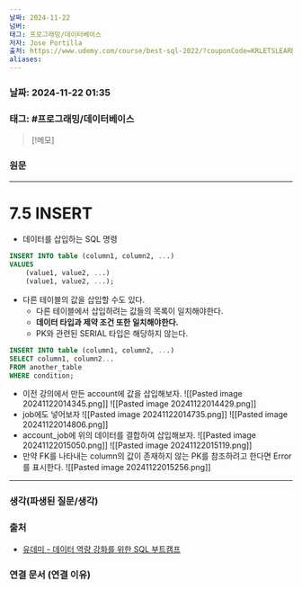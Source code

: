 ```yaml
---
날짜: 2024-11-22
넘버: 
태그: 프로그래밍/데이터베이스
저자: Jose Portilla
출처: https://www.udemy.com/course/best-sql-2022/?couponCode=KRLETSLEARNNOW
aliases:
---
```

### 날짜:  2024-11-22 01:35

### 태그: #프로그래밍/데이터베이스 

>[!메모]
>

### 원문
---
# 7.5 INSERT
- 데이터를 삽입하는 SQL 명령
```sql
INSERT INTO table (column1, column2, ...)
VALUES
	(value1, value2, ...)
	(value1, value2, ...);
```
- 다른 테이블의 값을 삽입할 수도 있다.
	- 다른 테이블에서 삽입하려는 값들의 목록이 일치해야한다.
	- **데이터 타입과 제약 조건 또한 일치해야한다.**
	- PK와 관련된 SERIAL 타입은 해당하지 않는다.
```sql
INSERT INTO table (column1, column2, ...)
SELECT column1, column2...
FROM another_table
WHERE condition;
```
- 이전 강의에서 만든 account에 값을 삽입해보자.
![[Pasted image 20241122014345.png]]
![[Pasted image 20241122014429.png]]
- job에도 넣어보자
![[Pasted image 20241122014735.png]]
![[Pasted image 20241122014806.png]]
- account_job에 위의 데이터를 결합하여 삽입해보자.
![[Pasted image 20241122015050.png]]
![[Pasted image 20241122015119.png]]
- 만약 FK를 나타내는 column의 값이 존재하지 않는 PK를 참조하려고 한다면 Error를 표시한다.
![[Pasted image 20241122015256.png]]


---
### 생각(파생된 질문/생각)

### 출처
- [유데미 - 데이터 역량 강화를 위한 SQL 부트캠프](https://www.udemy.com/course/best-sql-2022)

### 연결 문서 (연결 이유)
